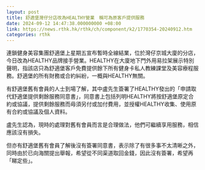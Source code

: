 ```yaml
---
layout: post
title: 舒適堡灣仔分店改為HEALTHY營業　稱可為原客戶提供服務
date: 2024-09-12 14:47:38.000000000 +08:00
link: https://news.rthk.hk/rthk/ch/component/k2/1770354-20240912.htm
categories: rthk
---
```


連鎖健身美容集團舒適堡上星期五宣布暫時全線結業，位於灣仔京城大廈的分店，今日改為HEALTHY品牌接手營業。HEALTHY在大廈地下門外用易拉架展示特別聲明，指該店只為舒適堡客戶免費提供餘下所有健身卡私人教練課堂及美容療程服務。舒適堡的所有財務或合約糾紛，一概與HEALTHY無關。

有舒適堡舊有會員的人士到場了解，其中盧先生簽署了HEALTHY發出的「申請取代舒適堡提供剩餘服務同意書」，同意書上包括列明HEALTHY將按舒適堡原定合約或協議，提供剩餘服務而毋須另付或加付費用，並授權HEALTHY收集、使用原有合約或協議及個人資料。

盧先生認為，現時的處理對舊有會員而言是合理做法，他們可繼續享用服務，相信應該沒有損失。

但亦有舒適堡舊有會員了解後沒有簽署同意書，表示除了有很多事不太清晰之外，同時由於已向海關提出舉報，希望從不同渠道取回金錢，因此沒有簽署，希望再「睇定些」。
